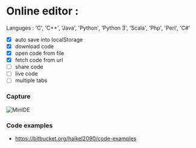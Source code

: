 # Online editor : 
Languges : 'C', 'C++', 'Java', 'Python', 'Python 3', 'Scala', 'Php', 'Perl', 'C#' 
- [x] auto save into localStorage
- [x] download code
- [x] open code from file
- [x] fetch code from url
- [ ] share code
- [ ] live code
- [ ] multiple tabs

### Capture
![MinIDE](https://i.ibb.co/t3mvVsS/Annotation-2020-01-21-002405.png)

### Code examples
- https://bitbucket.org/haikel2090/code-examples